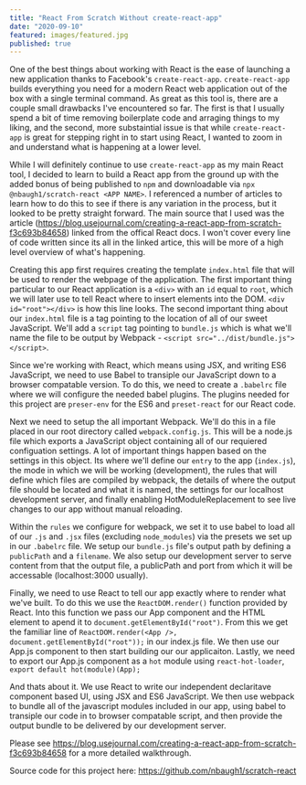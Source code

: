 ```yaml
---
title: "React From Scratch Without create-react-app"
date: "2020-09-10"
featured: images/featured.jpg
published: true
---
```


One of the best things about working with React is the ease of launching
a new application thanks to Facebook's `create-react-app`. `create-react-app`
builds everything you need for a modern React web application out of the box
with a single terminal command. As great as this tool is, there are a couple
small drawbacks I've encountered so far. The first is that I usually spend a
bit of time removing boilerplate code and arraging things to my liking, and
the second, more substaintial issue is that while `create-react-app` is great
for stepping right in to start using React, I wanted to zoom in and understand
what is happening at a lower level.

While I will definitely continue to use `create-react-app` as my main React tool,
I decided to learn to build a React app from the ground up with the added bonus
of being published to `npm` and downloadable via `npx @nbaugh1/scratch-react <APP NAME>`.
I referenced a number of articles to learn how to do this to see if there is any
variation in the process, but it looked to be pretty straight forward. The
main source that I used was the article (https://blog.usejournal.com/creating-a-react-app-from-scratch-f3c693b84658)
linked from the offical React docs. I won't cover every line of code written since its
all in the linked artice, this will be more of a high level overview of what's happening.

Creating this app first requires creating the template `index.html` file
that will be used to render the webpage of the application. The first important
thing particular to our React application is a `<div>` with an `id` equal to `root`,
which we will later use to tell React where to insert elements into the DOM.
`<div id="root"></div>` is how this line looks. The second important thing about our
`index.html` file is a tag pointing to the location of all of our sweet JavaScript.
We'll add a `script` tag pointing to `bundle.js` which is what we'll name the file
to be output by Webpack - `<script src="../dist/bundle.js"></script>`.

Since we're working with React, which means using JSX, and writing ES6 JavaScript, we
need to use Babel to transiple our JavaScript down to a browser compatable version. To
do this, we need to create a `.babelrc` file where we will configure the needed babel plugins.
The plugins needed for this project are `preser-env` for the ES6 and `preset-react` for our
React code.

Next we need to setup the all important Webpack. We'll do this in a file placed in our root
directory called `webpack.config.js`. This will be a node.js file which exports a JavaScript
object containing all of our requiered configuation settings. A lot of important things happen
based on the settings in this object. Its where we'll define our `entry` to the app (`index.js`),
the mode in which we will be working (development), the rules that will define which files
are compiled by webpack, the details of where the output file should be located and what it is
named, the settings for our localhost development server, and finally enabling HotModuleReplacement
to see live changes to our app without manual reloading.

Within the `rules` we configure for webpack, we set it to use babel to load all of our `.js`
and `.jsx` files (excluding `node_modules`) via the presets we set up in our `.babelrc` file.
We setup our `bundle.js` file's output path by defining a `publicPath` and a `filename`. We
also setup our development server to serve content from that the output file, a publicPath and
port from which it will be accessable (localhost:3000 usually).

Finally, we need to use React to tell our app exactly where to render what we've built. To do
this we use the `ReactDOM.render()` function provided by React. Into this function we pass our
App component and the HTML element to apend it to `document.getElementById("root")`. From this
we get the familiar line of `ReactDOM.render(<App />, document.getElementById("root"));` in
our index.js file. We then use our App.js component to then start building our our applicaiton.
Lastly, we need to export our App.js component as a `hot` module using `react-hot-loader`, `export default hot(module)(App);`

And thats about it. We use React to write our independent declaritave component based UI, using
JSX and ES6 JavaScript. We then use webpack to bundle all of the javascript modules included
in our app, using babel to transiple our code in to browser compatable script, and then provide
the output bundle to be delivered by our development server.

Please see https://blog.usejournal.com/creating-a-react-app-from-scratch-f3c693b84658 for a more
detailed walkthrough.

Source code for this project here: https://github.com/nbaugh1/scratch-react
